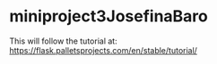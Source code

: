 # miniproject3JosefinaBaro

This will follow the tutorial at: 
https://flask.palletsprojects.com/en/stable/tutorial/